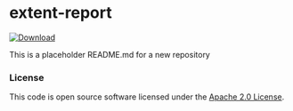 
# extent-report

 [ ![Download](https://api.bintray.com/packages/hmrc/releases/extent-report/images/download.svg) ](https://bintray.com/hmrc/releases/extent-report/_latestVersion)

This is a placeholder README.md for a new repository

### License

This code is open source software licensed under the [Apache 2.0 License]("http://www.apache.org/licenses/LICENSE-2.0.html").
